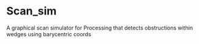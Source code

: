 # Scan_sim
A graphical scan simulator for Processing that detects obstructions within wedges using barycentric coords
